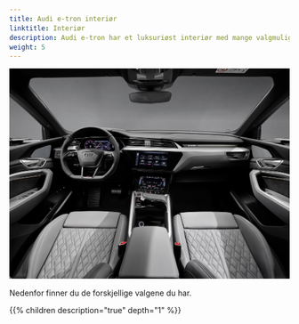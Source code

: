 ```yaml
---
title: Audi e-tron interiør
linktitle: Interiør
description: Audi e-tron har et luksuriøst interiør med mange valgmuligheter på seter, interiørdesign, interiørlys, og mye mer slik at du kan tilpasse bilen slik du vil ha den.
weight: 5
---
```


![Standard seats](interior.jpg "Audi e-tron interiør")

Nedenfor finner du de forskjellige valgene du har.

{{% children description="true" depth="1" %}}
